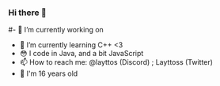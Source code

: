### Hi there 👋

#- 🔭 I’m currently working on 
- 🌱 I’m currently learning C++ <3
- 😳 I code in Java, and a bit JavaScript
- 📫 How to reach me: @layttos (Discord) ; Layttoss (Twitter)
- 🧑 I'm 16 years old


<!--
**Layttos/Layttos** is a ✨ _special_ ✨ repository because its `README.md` (this file) appears on your GitHub profile.

Here are some ideas to get you started:

- 🔭 I’m currently working on ...
- 🌱 I’m currently learning ...
- 👯 I’m looking to collaborate on ...
- 🤔 I’m looking for help with ...
- 💬 Ask me about ...
- 📫 How to reach me: ...
- 😄 Pronouns: ...
- ⚡ Fun fact: ...
-->
